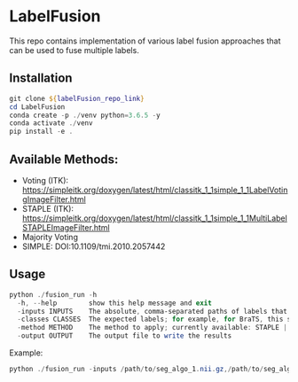 # LabelFusion
This repo contains implementation of various label fusion approaches that can be used to fuse multiple labels.

## Installation

```powershell
git clone ${labelFusion_repo_link}
cd LabelFusion
conda create -p ./venv python=3.6.5 -y
conda activate ./venv
pip install -e .
```

## Available Methods:

- Voting (ITK): https://simpleitk.org/doxygen/latest/html/classitk_1_1simple_1_1LabelVotingImageFilter.html
- STAPLE (ITK): https://simpleitk.org/doxygen/latest/html/classitk_1_1simple_1_1MultiLabelSTAPLEImageFilter.html
- Majority Voting
- SIMPLE: DOI:10.1109/tmi.2010.2057442

## Usage

```powershell
python ./fusion_run -h
  -h, --help        show this help message and exit
  -inputs INPUTS    The absolute, comma-separated paths of labels that need to be fused
  -classes CLASSES  The expected labels; for example, for BraTS, this should be '0,1,2,4'
  -method METHOD    The method to apply; currently available: STAPLE | ITKVoting | MajorityVoting | SIMPLE
  -output OUTPUT    The output file to write the results
```

Example:
```powershell
python ./fusion_run -inputs /path/to/seg_algo_1.nii.gz,/path/to/seg_algo_2.nii.gz,/path/to/seg_algo_3.nii.gz -classes 0,1,2,4 -method STAPLE -output /path/to/seg_fusion.nii.gz
```